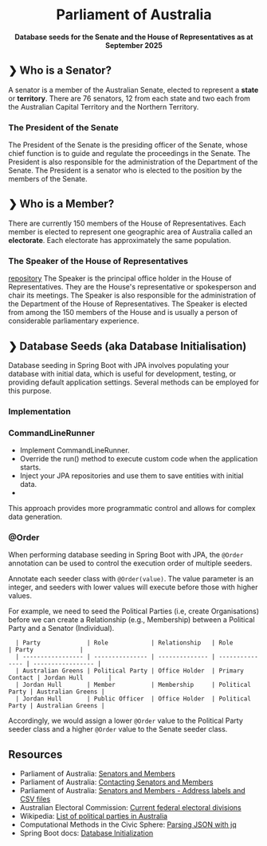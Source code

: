 <h1 align="center">Parliament of Australia</h1>

<p align="center">
  <b>Database seeds for the Senate and the House of Representatives as at September 2025</b> </br>
</p>

## ❯ Who is a Senator?

A senator is a member of the Australian Senate, elected to represent a **state** or **territory**. There are 76 senators, 12 
from each state and two each from the Australian Capital Territory and the Northern Territory.

### The President of the Senate

The President of the Senate is the presiding officer of the Senate, whose chief function is to guide and regulate the 
proceedings in the Senate. The President is also responsible for the administration of the Department of the Senate. 
The President is a senator who is elected to the position by the members of the Senate.

## ❯ Who is a Member?

There are currently 150 members of the House of Representatives. Each member is elected to represent one geographic 
area of Australia called an **electorate**. Each electorate has approximately the same population.

### The Speaker of the House of Representatives
[repository](../../../repository)
The Speaker is the principal office holder in the House of Representatives. They are the House's representative or 
spokesperson and chair its meetings. The Speaker is also responsible for the administration of the Department of the 
House of Representatives. The Speaker is elected from among the 150 members of the House and is usually a person of 
considerable parliamentary experience.

## ❯ Database Seeds (aka Database Initialisation)

Database seeding in Spring Boot with JPA involves populating your database with initial data, which is useful for
development, testing, or providing default application settings. Several methods can be employed for this purpose.

### Implementation

### CommandLineRunner

- Implement CommandLineRunner.
- Override the run() method to execute custom code when the application starts.
- Inject your JPA repositories and use them to save entities with initial data.
- 
This approach provides more programmatic control and allows for complex data generation.

### @Order

When performing database seeding in Spring Boot with JPA, the `@Order` annotation can be used to control the execution 
order of multiple seeders.

Annotate each seeder class with `@Order(value)`. The value parameter is an integer, and seeders with lower values will 
execute before those with higher values.

For example, we need to seed the Political Parties (i.e, create Organisations) before we can create a Relationship 
(e.g., Membership) between a Political Party and a Senator (Individual).

```
  | Party             | Role            | Relationship   | Role            | Party             |
  | ----------------- | --------------- | -------------- | --------------- | ----------------- |
  | Australian Greens | Political Party | Office Holder  | Primary Contact | Jordan Hull       |
  | Jordan Hull       | Member          | Membership     | Political Party | Australian Greens |
  | Jordan Hull       | Public Officer  | Office Holder  | Political Party | Australian Greens |
```

Accordingly, we would assign a lower `@Order` value to the Political Party seeder class and a higher `@Order` value to 
the Senate seeder class.

## Resources

* Parliament of Australia: [Senators and Members](https://www.aph.gov.au/Senators_and_Members)
* Parliament of Australia: [Contacting Senators and Members](https://www.aph.gov.au/Senators_and_Members/Contacting_Senators_and_Members)
* Parliament of Australia: [Senators and Members - Address labels and CSV files](https://www.aph.gov.au/Senators_and_Members/Contacting_Senators_and_Members/Address_labels_and_CSV_files)
* Australian Electoral Commission: [Current federal electoral divisions](https://www.aec.gov.au/profiles/)
* Wikipedia: [List of political parties in Australia](https://en.wikipedia.org/wiki/List_of_political_parties_in_Australia)
* Computational Methods in the Civic Sphere: [Parsing JSON with jq](http://www.compciv.org/recipes/cli/jq-for-parsing-json/)
* Spring Boot docs: [Database Initialization](https://docs.spring.io/spring-boot/how-to/data-initialization.html)

